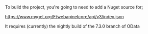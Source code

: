 To build the project, you're going to need to add a Nuget source for;

https://www.myget.org/F/webapinetcore/api/v3/index.json

It requires (currently) the nightly build of the 7.3.0 branch of OData